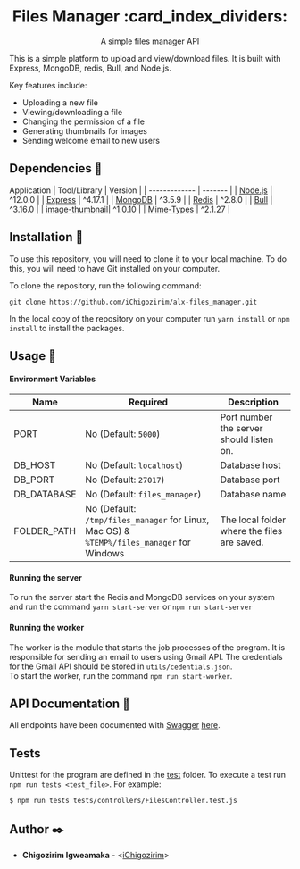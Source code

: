 <h1 align="center">Files Manager :card_index_dividers:</h1>
<p align="center">A simple files manager API</p>
This is a simple platform to upload and view/download files. It is built with Express, MongoDB, redis, Bull, and Node.js.

Key features include: 
- Uploading a new file
- Viewing/downloading a file
- Changing the permission of a file
- Generating thumbnails for images
- Sending welcome email to new users

## Dependencies :couple:
Application
|  Tool/Library  |  Version  |
|  ------------- |  -------  |
|  [Node.js](https://nodejs.org)       |  ^12.0.0  |
|  [Express](https://expressjs.com)       |  ^4.17.1  |
|  [MongoDB](https://www.mongodb.com)       |  ^3.5.9   |
|  [Redis](https://redis.io)         |  ^2.8.0   |
|  [Bull](https://github.com/OptimalBits/bull)          |  ^3.16.0  |
|  [image-thumbnail](https://www.npmjs.com/package/image-thumbnail)| ^1.0.10  |
|  [Mime-Types](https://www.npmjs.com/package/mime-types)     |  ^2.1.27   |

## Installation :rocket:
To use this repository, you will need to clone it to your local machine. To do this, you will need to have Git installed on your computer.

To clone the repository, run the following command:
```
git clone https://github.com/iChigozirim/alx-files_manager.git
```
In the local copy of the repository on your computer run `yarn install` or `npm install` to install the packages.

## Usage :bicyclist:
#### Environment Variables
|  Name  |  Required  |  Description  |
|  ----  |  --------  |  -----------  |
|  PORT  |  No (Default: `5000`)  | Port number the server should listen on. |
|  DB_HOST  | No (Default: `localhost`) |  Database host  |
|  DB_PORT  | No (Default: `27017`)  | Database port  |
|  DB_DATABASE  | No (Default: `files_manager`)  | Database name
|  FOLDER_PATH  | No (Default: `/tmp/files_manager` for Linux, Mac OS) & `%TEMP%/files_manager` for Windows | The local folder where the files are saved. |

#### Running the server
To run the server start the Redis and MongoDB services on your system and run the command `yarn start-server` or `npm run start-server`
#### Running the worker
The worker is the module that starts the job processes of the program. It is responsible for sending an email to users using Gmail API. The credentials for the Gmail API should be stored in `utils/cedentials.json`.  
To start the worker, run the command `npm run start-worker`.

## API Documentation :round_pushpin:
All endpoints have been documented with [Swagger](https:swagger.io) [here]().

## Tests
Unittest for the program are defined in the [test](./tests) folder. To execute a test run `npm run tests <test_file>`. For example:
```
$ npm run tests tests/controllers/FilesController.test.js
```

## Author :black_nib:

* **Chigozirim Igweamaka** - <[iChigozirim](https://github.com/iChigozirim)>
